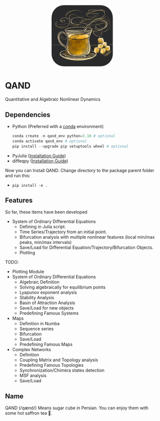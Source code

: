 <h1 align="center">
<img src="qand_logo.jpg" width="200" style="border-radius:20%">
</h1>

# QAND
Quantitative and Algebraic Nonlinear Dynamics
## Dependencies

* Python (Preferred with a [conda](https://docs.conda.io/en/latest/miniconda.html) environment)
    ```Python
    conda create -n qand_env python=3.10 # optional
    conda activate qand_env # optional
    pip install --upgrade pip setuptools wheel # optional
    ```
* PyJulia ([Installation Guide](https://pyjulia.readthedocs.io/en/latest/installation.html))
* diffeqpy ([Installation Guide](https://pypi.org/project/diffeqpy/))

Now you can Install QAND. Change directory to the package parent folder and run this:
* `pip install -e .`

## Features

So far, these items have been developed

* System of Ordinary Differential Equations
    * Defining in Julia script.
    * Time Series/Trajectory from an initial point.
    * Bifurcation analysis with multiple nonlinear features (local min/max peaks, min/max intervals)
    * Save/Load for Differential Equation/Trajectory/Bifurcation Objects.
    * Plotting

TODO:
* Plotting Module
* System of Ordinary Differential Equations
    * Algebraic Definition
    * Solving algebraically for equilibrium points
    * Lyapunov exponent analysis
    * Stability Analysis
    * Basin of Attraction Analysis
    * Save/Load for new objects
    * Predefining Famous Systems
* Maps
    * Definition in Numba
    * Sequence series
    * Bifurcation
    * Save/Load
    * Predefining Famous Maps
* Complex Networks
    * Definition
    * Coupling Matrix and Topology analysis
    * Predefining Famous Topologies
    * Synchronization/Chimera states detection
    * MSF analysis
    * Save/Load

## Name
QAND (/qænd/) Means sugar cube in Persian. You can enjoy them with some hot saffron tea 🍵.
